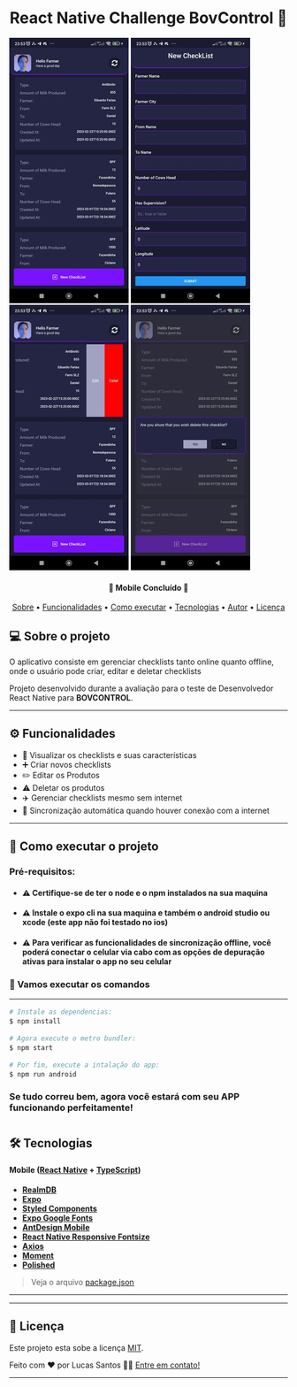 </p>
<h1 align="center">
	React Native Challenge BovControl  🐄
</h1>

![alt text](src/shared/assets/screenshots/SCHT1.jpg)
![alt text](src/shared/assets/screenshots/SCHT2.jpg)
![alt text](src/shared/assets/screenshots/SCHT3.jpg)
![alt text](src/shared/assets/screenshots/SCHT4.jpg)

<h4 align="center"> 
	📱 Mobile  Concluído 🚀 
</h4>

<p align="center">
 <a href="#-sobre-o-projeto">Sobre</a> •
 <a href="#-funcionalidades">Funcionalidades</a> •
 <a href="#-como-executar-o-projeto">Como executar</a> • 
 <a href="#-tecnologias">Tecnologias</a> • 
 <a href="#-autor">Autor</a> • 
 <a href="#user-content--licença">Licença</a>
</p>


## 💻 Sobre o projeto

 O aplicativo consiste em gerenciar checklists tanto online quanto offline, onde o usuário pode criar, editar e deletar checklists


Projeto desenvolvido durante a avaliação para o teste de Desenvolvedor React Native para **BOVCONTROL**.

---

## ⚙️ Funcionalidades

- 👀 Visualizar os checklists e suas características 
- ➕ Criar novos checklists
- ✏️ Editar os Produtos
- ⚠️ Deletar os produtos
- ✈️ Gerenciar checklists mesmo sem internet
- 🔄 Sincronização automática quando houver conexão com a internet
---

## 🚀 Como executar o projeto

### Pré-requisitos:
  - #### ⚠️ Certifique-se de ter o **node** e o **npm** instalados na sua maquina
  - #### ⚠️ Instale o **expo cli**  na sua maquina e também o **android studio** ou xcode (este app não foi testado no ios)
  - #### ⚠️ Para verificar as funcionalidades de sincronização **offline**, você poderá conectar o **celular** via cabo com as opções de depuração ativas para instalar o app no seu celular

  ### 🎲 Vamos executar os comandos
---
  

```sh
# Instale as dependencias:
$ npm install
```
```sh
# Agora execute o metro bundler:
$ npm start
```

```sh
# Por fim, execute a intalação do app:
$ npm run android
```

### Se tudo correu bem, agora você estará com seu **APP** funcionando perfeitamente!


#


## 🛠 Tecnologias

#### **Mobile**  ([React Native](http://www.reactnative.com/)  +  [TypeScript](https://www.typescriptlang.org/))

-   **[RealmDB](https://https://realm.io/)**
-   **[Expo](https://expo.io/)**
-   **[Styled Components](https://www.styled-components.com)**
-   **[Expo Google Fonts](https://github.com/expo/google-fonts)**
-   **[AntDesign Mobile](https://rn.mobile.ant.design/)**
-   **[React Native Responsive Fontsize](https://)**
-   **[Axios](https://github.com/axios/axios)**
-   **[Moment](https://momentjs.com/)**
-   **[Polished](https://polished.js.org/)**

> Veja o arquivo  [package.json](https://)

---

---

## 📝 Licença

Este projeto esta sobe a licença [MIT](./LICENSE).

Feito com ❤️ por Lucas Santos 👋🏽 [Entre em contato!](https://www.linkedin.com/in/lucas-santos-758084112)

---
